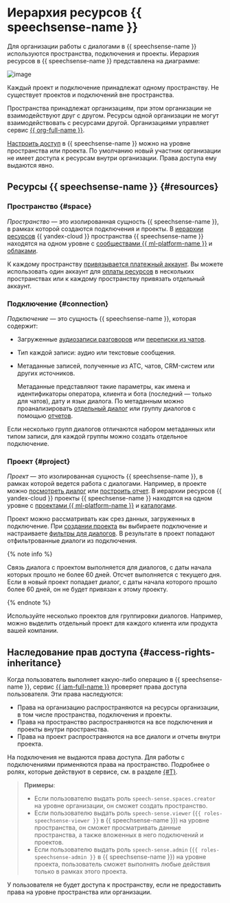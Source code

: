 # Иерархия ресурсов {{ speechsense-name }}

Для организации работы с диалогами в {{ speechsense-name }} используются пространства, подключения и проекты. Иерархия ресурсов в {{ speechsense-name }} представлена на диаграмме:

![image](../../_assets/speechsense/hierarchy.svg)

Каждый проект и подключение принадлежат одному пространству. Не существует проектов и подключений вне пространства.

Пространства принадлежат организациям, при этом организации не взаимодействуют друг с другом. Ресурсы одной организации не могут взаимодействовать с ресурсами другой. Организациями управляет сервис [{{ org-full-name }}](../../organization/index.yaml).

[Настроить доступ](#access-rights-inheritance) в {{ speechsense-name }} можно на уровне пространства или проекта. По умолчанию новый участник организации не имеет доступа к ресурсам внутри организации. Права доступа ему выдаются явно.

## Ресурсы {{ speechsense-name }} {#resources}

### Пространство {#space}

_Пространство_ — это изолированная сущность {{ speechsense-name }}, в рамках которой создаются подключения и проекты. В [иерархии ресурсов](../../overview/roles-and-resources.md) {{ yandex-cloud }} пространства {{ speechsense-name }} находятся на одном уровне с [сообществами {{ ml-platform-name }}](../../datasphere/concepts/community.md) и [облаками](../../resource-manager/concepts/resources-hierarchy.md#cloud).

К каждому пространству [привязывается платежный аккаунт](../operations/space/link-ba.md). Вы можете использовать один аккаунт для [оплаты ресурсов](../pricing.md) в нескольких пространствах или к каждому пространству привязать отдельный аккаунт.

### Подключение {#connection}

_Подключение_ — это сущность {{ speechsense-name }}, которая содержит:

* Загруженные [аудиозаписи разговоров](../operations/data/upload-data.md) или [переписки из чатов](../operations/data/upload-chat-text.md).
* Тип каждой записи: аудио или текстовые сообщения.
* Метаданные записей, полученные из АТС, чатов, CRM-систем или других источников.

   Метаданные представляют такие параметры, как имена и идентификаторы оператора, клиента и бота (последний — только  для чатов), дату и язык диалога. По метаданным можно проанализировать [отдельный диалог](dialogs.md) или группу диалогов с помощью [отчетов](reports/index.md).

Если несколько групп диалогов отличаются набором метаданных или типом записи, для каждой группы можно создать отдельное подключение.

### Проект {#project}

_Проект_ — это изолированная сущность {{ speechsense-name }}, в рамках которой ведется работа с диалогами. Например, в проекте можно [посмотреть диалог](../operations/data/manage-dialogs.md#view-dialog) или [построить отчет](../operations/data/manage-reports.md). В иерархии ресурсов {{ yandex-cloud }} проекты {{ speechsense-name }} находятся на одном уровне с [проектами {{ ml-platform-name }}](../../datasphere/concepts/project.md) и [каталогами](../../resource-manager/concepts/resources-hierarchy.md#folder).

Проект можно рассматривать как срез данных, загруженных в подключение. При [создании проекта](../operations/project/create.md) вы выбираете подключение и настраиваете [фильтры для диалогов](dialogs.md#filters). В результате в проект попадают отфильтрованные диалоги из подключения.

{% note info %}

Связь диалога с проектом выполняется для диалогов, с даты начала которых прошло не более 60 дней. Отсчет выполняется с текущего дня. Если в новый проект попадает диалог, с даты начала которого прошло более 60 дней, он не будет привязан к этому проекту.

{% endnote %}

Используйте несколько проектов для группировки диалогов. Например, можно выделить отдельный проект для каждого клиента или продукта вашей компании.

## Наследование прав доступа {#access-rights-inheritance}

Когда пользователь выполняет какую-либо операцию в {{ speechsense-name }}, сервис [{{ iam-full-name }}](../../iam/index.yaml) проверяет права доступа пользователя. Эти права наследуются:

* Права на организацию распространяются на ресурсы организации, в том числе пространства, подключения и проекты.
* Права на пространство распространяются на все подключения и проекты внутри пространства.
* Права на проект распространяются на все диалоги и отчеты внутри проекта.

На подключения не выдаются права доступа. Для работы с подключениями применяются права на пространство. Подробнее о ролях, которые действуют в сервисе, см. в разделе [{#T}](../security/index.md).

> **Примеры**:
>
> * Если пользователю выдать роль `speech-sense.spaces.creator` на уровне организации, он сможет создать пространство.
> * Если пользователю выдать роль `speech-sense.viewer` (`{{ roles-speechsense-viewer }}` в {{ speechsense-name }}) на уровне пространства, он сможет просматривать данные пространства, а также вложенных в него подключений и проектов.
> * Если пользователю выдать роль `speech-sense.admin` (`{{ roles-speechsense-admin }}` в {{ speechsense-name }}) на уровне проекта, пользователь сможет выполнять любые действия только в рамках этого проекта.

У пользователя не будет доступа к пространству, если не предоставить права на уровне пространства или организации.